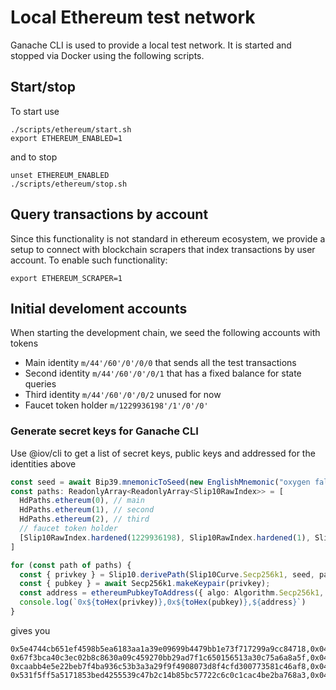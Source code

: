 # Local Ethereum test network

Ganache CLI is used to provide a local test network. It is started and stopped
via Docker using the following scripts.

## Start/stop

To start use

```
./scripts/ethereum/start.sh
export ETHEREUM_ENABLED=1
```

and to stop

```
unset ETHEREUM_ENABLED
./scripts/ethereum/stop.sh
```

## Query transactions by account

Since this functionality is not standard in ethereum ecosystem, we provide a setup to connect with blockchain scrapers that index transactions by user account. To enable such functionality:

```
export ETHEREUM_SCRAPER=1
```

## Initial develoment accounts

When starting the development chain, we seed the following accounts with tokens

* Main identity `m/44'/60'/0'/0/0` that sends all the test transactions
* Second identity `m/44'/60'/0'/0/1` that has a fixed balance for state queries
* Third identity `m/44'/60'/0'/0/2` unused for now
* Faucet token holder `m/1229936198'/1'/0'/0'`

### Generate secret keys for Ganache CLI

Use @iov/cli to get a list of secret keys, public keys and addressed for the identities above

```ts
const seed = await Bip39.mnemonicToSeed(new EnglishMnemonic("oxygen fall sure lava energy veteran enroll frown question detail include maximum"));
const paths: ReadonlyArray<ReadonlyArray<Slip10RawIndex>> = [
  HdPaths.ethereum(0), // main
  HdPaths.ethereum(1), // second
  HdPaths.ethereum(2), // third
  // faucet token holder
  [Slip10RawIndex.hardened(1229936198), Slip10RawIndex.hardened(1), Slip10RawIndex.hardened(0), Slip10RawIndex.hardened(0)],
]

for (const path of paths) {
  const { privkey } = Slip10.derivePath(Slip10Curve.Secp256k1, seed, path);
  const { pubkey } = await Secp256k1.makeKeypair(privkey);
  const address = ethereumPubkeyToAddress({ algo: Algorithm.Secp256k1, data: pubkey as PublicKeyBytes })
  console.log(`0x${toHex(privkey)},0x${toHex(pubkey)},${address}`)
}
```

gives you

```csv
0x5e4744cb651ef4598b5ea6183aa1a39e09699b4479bb1e73f717299a9cc84718,0x04965fb72aad79318cd8c8c975cf18fa8bcac0c091605d10e89cd5a9f7cff564b0cb0459a7c22903119f7a42947c32c1cc6a434a86f0e26aad00ca2b2aff6ba381,0x88F3b5659075D0E06bB1004BE7b1a7E66F452284
0x67f3bca40c3ec02b8c8630a09c459270bb29ad7f1c650156513a30c75a6a8a5f,0x041d4c015b00cbd914e280b871d3c6ae2a047ca650d3ecea4b5246bb3036d4d74960b7feb09068164d2b82f1c7df9e95839b29ae38e90d60578b2318a54e108cf8,0x0A65766695A712Af41B5cfECAaD217B1a11CB22A
0xcaabb4e5e22beb7f4ba936c53b3a3a29f9f4908073d8f4cfd300773581c46af8,0x043187d755c1a7c252fb1ef1469b6f099c848e007438ad6aa389994614e6e489034dfa6a028930ce7553165326abdcd18ee48de9c4843b86984acf1fbff4f3974c,0x585ec8C463C8f9481f606456402cE7CACb8D2d2A
0x531f5ff5a5171853bed4255539c47b2c14b85bc57722c6c0c1cac4be2ba768a3,0x04bace828f3e36d871bbd01020c1da4919f99804e3867c40fe684ab9aaf3f099b3a7e10b1e10b77585bee94b4ca4fa141841aba6c2d851454e9c774190684a2bd0,0x65E2fF4C989dd53387dfeFF8b36e58265047Cf34
```
